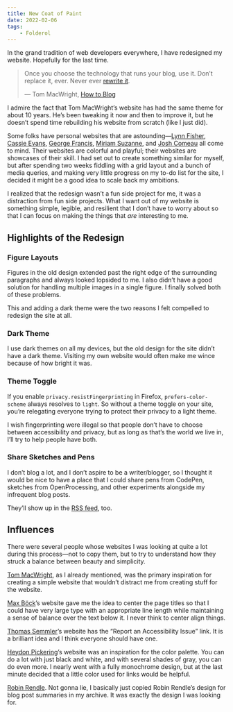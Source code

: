 ```yaml
---
title: New Coat of Paint
date: 2022-02-06
tags:
    - Folderol
---
```


In the grand tradition of web developers everywhere, I have redesigned my website. Hopefully for the last time.

<blockquote>
<p>Once you choose the technology that runs your blog, use it. Don’t replace it, ever. Never ever <a href="https://www.joelonsoftware.com/2000/04/06/things-you-should-never-do-part-i/">rewrite it</a>.</p>
— Tom MacWright, <a href="https://macwright.com/2019/02/06/how-to-blog.html">How to Blog</a>
</blockquote>

I admire the fact that Tom MacWright’s website has had the same theme for about 10 years. He’s been tweaking it now and then to improve it, but he doesn’t spend time rebuilding his website from scratch (like I just did).

Some folks have personal websites that are astounding—[Lynn Fisher](https://lynnandtonic.com/), [Cassie Evans](https://www.cassie.codes/), [George Francis](https://georgefrancis.dev/), [Miriam Suzanne](https://www.miriamsuzanne.com/), and [Josh Comeau](https://www.joshwcomeau.com/) all come to mind. Their websites are colorful and playful; their websites are showcases of their skill. I had set out to create something similar for myself, but after spending two weeks fiddling with a grid layout and a bunch of media queries, and making very little progress on my to-do list for the site, I decided it might be a good idea to scale back my ambitions.

I realized that the redesign wasn’t a fun side project for me, it was a distraction from fun side projects. What I want out of my website is something simple, legible, and resilient that I don’t have to worry about so that I can focus on making the things that _are_ interesting to me.

## Highlights of the Redesign

### Figure Layouts

Figures in the old design extended past the right edge of the surrounding paragraphs and always looked lopsided to me. I also didn’t have a good solution for handling multiple images in a single figure. I finally solved both of these problems.

This and adding a dark theme were the two reasons I felt compelled to redesign the site at all.

### Dark Theme

I use dark themes on all my devices, but the old design for the site didn’t have a dark theme. Visiting my own website would often make me wince because of how bright it was.

### Theme Toggle

If you enable `privacy.resistFingerprinting` in Firefox, `prefers-color-scheme` always resolves to `light`. So without a theme toggle on your site, you’re relegating everyone trying to protect their privacy to a light theme.

I wish fingerprinting were illegal so that people don’t have to choose between accessibility and privacy, but as long as that’s the world we live in, I’ll try to help people have both.

### Share Sketches and Pens

I don’t blog a lot, and I don’t aspire to be a writer/blogger, so I thought it would be nice to have a place that I could share pens from CodePen, sketches from OpenProcessing, and other experiments alongside my infrequent blog posts.

They’ll show up in the [RSS feed](/feed.xml), too.

## Influences

There were several people whose websites I was looking at quite a lot during this process—not to copy them, but to try to understand how they struck a balance between beauty and simplicity.

[Tom MacWright](https://macwright.com/), as I already mentioned, was the primary inspiration for creating a simple website that wouldn’t distract me from creating stuff for the website.

[Max Böck](https://mxb.dev/)’s website gave me the idea to center the page titles so that I could have very large type with an appropriate line length while maintaining a sense of balance over the text below it. I never think to center align things.

[Thomas Semmler](https://helloyes.dev/)’s website has the “Report an Accessibility Issue” link. It is a brilliant idea and I think everyone should have one.

[Heydon Pickering](https://heydonworks.com/)’s website was an inspiration for the color palette. You can do a lot with just black and white, and with several shades of gray, you can do even more. I nearly went with a fully monochrome design, but at the last minute decided that a little color used for links would be helpful.

[Robin Rendle](https://www.robinrendle.com/). Not gonna lie, I basically just copied Robin Rendle’s design for blog post summaries in my archive. It was exactly the design I was looking for.
